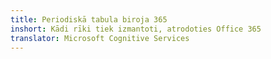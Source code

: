 ```yaml
---
title: Periodiskā tabula biroja 365
inshort: Kādi rīki tiek izmantoti, atrodoties Office 365
translator: Microsoft Cognitive Services
---
```





